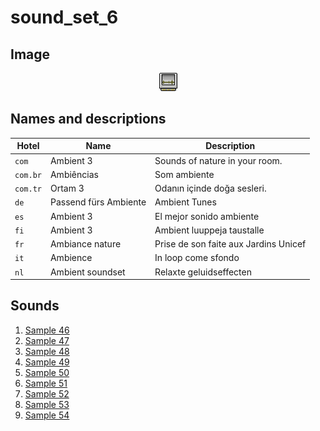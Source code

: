 # sound_set_6

## Image

<div align="center">

![sound_set_6](../uploads/imgs/06.gif)

</div>

## Names and descriptions

| Hotel | Name | Description |
|-|-|-|
| `com` | Ambient 3 | Sounds of nature in your room. |
| `com.br` | Ambiências | Som ambiente |
| `com.tr` | Ortam 3 | Odanın içinde doğa sesleri. |
| `de` | Passend fürs Ambiente | Ambient Tunes |
| `es` | Ambient 3 | El mejor sonido ambiente |
| `fi` | Ambient 3 | Ambient luuppeja taustalle |
| `fr` | Ambiance nature | Prise de son faite aux Jardins Unicef |
| `it` | Ambience | In loop come sfondo |
| `nl` | Ambient soundset | Relaxte geluidseffecten |

## Sounds

1. [Sample 46](../uploads/sounds/sound_machine_sample_46.mp3)
1. [Sample 47](../uploads/sounds/sound_machine_sample_47.mp3)
1. [Sample 48](../uploads/sounds/sound_machine_sample_48.mp3)
1. [Sample 49](../uploads/sounds/sound_machine_sample_49.mp3)
1. [Sample 50](../uploads/sounds/sound_machine_sample_50.mp3)
1. [Sample 51](../uploads/sounds/sound_machine_sample_51.mp3)
1. [Sample 52](../uploads/sounds/sound_machine_sample_52.mp3)
1. [Sample 53](../uploads/sounds/sound_machine_sample_53.mp3)
1. [Sample 54](../uploads/sounds/sound_machine_sample_54.mp3)